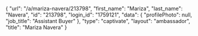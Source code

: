 {
    "url": "\/a\/mariza-navera\/213798",
    "first_name": "Mariza",
    "last_name": "Navera",
    "id": "213798",
    "login_id": "1759121",
    "data": {
        "profilePhoto": null,
        "job_title": "Assistant Buyer"
    },
    "type": "captivate",
    "layout": "ambassador",
    "title": "Mariza Navera"
}